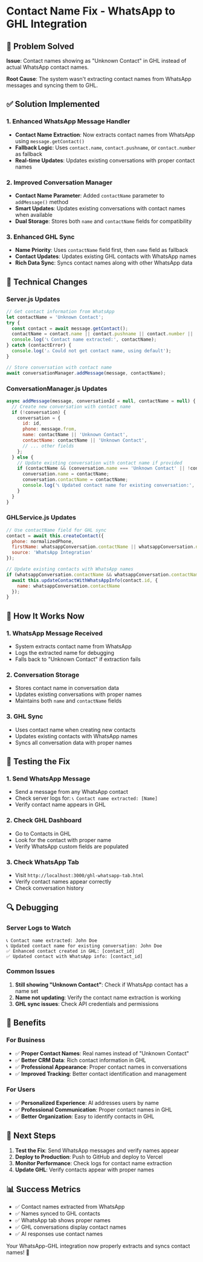 # Contact Name Fix - WhatsApp to GHL Integration

## 🎯 Problem Solved

**Issue**: Contact names showing as "Unknown Contact" in GHL instead of actual WhatsApp contact names.

**Root Cause**: The system wasn't extracting contact names from WhatsApp messages and syncing them to GHL.

## ✅ Solution Implemented

### 1. **Enhanced WhatsApp Message Handler**
- **Contact Name Extraction**: Now extracts contact names from WhatsApp using `message.getContact()`
- **Fallback Logic**: Uses `contact.name`, `contact.pushname`, or `contact.number` as fallback
- **Real-time Updates**: Updates existing conversations with proper contact names

### 2. **Improved Conversation Manager**
- **Contact Name Parameter**: Added `contactName` parameter to `addMessage()` method
- **Smart Updates**: Updates existing conversations with contact names when available
- **Dual Storage**: Stores both `name` and `contactName` fields for compatibility

### 3. **Enhanced GHL Sync**
- **Name Priority**: Uses `contactName` field first, then `name` field as fallback
- **Contact Updates**: Updates existing GHL contacts with WhatsApp names
- **Rich Data Sync**: Syncs contact names along with other WhatsApp data

## 🔧 Technical Changes

### Server.js Updates
```javascript
// Get contact information from WhatsApp
let contactName = 'Unknown Contact';
try {
  const contact = await message.getContact();
  contactName = contact.name || contact.pushname || contact.number || 'Unknown Contact';
  console.log('📞 Contact name extracted:', contactName);
} catch (contactError) {
  console.log('⚠️ Could not get contact name, using default');
}

// Store conversation with contact name
await conversationManager.addMessage(message, contactName);
```

### ConversationManager.js Updates
```javascript
async addMessage(message, conversationId = null, contactName = null) {
  // Create new conversation with contact name
  if (!conversation) {
    conversation = {
      id: id,
      phone: message.from,
      name: contactName || 'Unknown Contact',
      contactName: contactName || 'Unknown Contact',
      // ... other fields
    };
  } else {
    // Update existing conversation with contact name if provided
    if (contactName && (conversation.name === 'Unknown Contact' || !conversation.contactName)) {
      conversation.name = contactName;
      conversation.contactName = contactName;
      console.log('📞 Updated contact name for existing conversation:', contactName);
    }
  }
}
```

### GHLService.js Updates
```javascript
// Use contactName field for GHL sync
contact = await this.createContact({
  phone: normalizedPhone,
  firstName: whatsappConversation.contactName || whatsappConversation.name || 'WhatsApp Contact',
  source: 'WhatsApp Integration'
});

// Update existing contacts with WhatsApp names
if (whatsappConversation.contactName && whatsappConversation.contactName !== 'Unknown Contact') {
  await this.updateContactWithWhatsAppInfo(contact.id, {
    name: whatsappConversation.contactName
  });
}
```

## 🚀 How It Works Now

### 1. **WhatsApp Message Received**
- System extracts contact name from WhatsApp
- Logs the extracted name for debugging
- Falls back to "Unknown Contact" if extraction fails

### 2. **Conversation Storage**
- Stores contact name in conversation data
- Updates existing conversations with proper names
- Maintains both `name` and `contactName` fields

### 3. **GHL Sync**
- Uses contact name when creating new contacts
- Updates existing contacts with WhatsApp names
- Syncs all conversation data with proper names

## 📱 Testing the Fix

### 1. **Send WhatsApp Message**
- Send a message from any WhatsApp contact
- Check server logs for: `📞 Contact name extracted: [Name]`
- Verify contact name appears in GHL

### 2. **Check GHL Dashboard**
- Go to Contacts in GHL
- Look for the contact with proper name
- Verify WhatsApp custom fields are populated

### 3. **Check WhatsApp Tab**
- Visit `http://localhost:3000/ghl-whatsapp-tab.html`
- Verify contact names appear correctly
- Check conversation history

## 🔍 Debugging

### Server Logs to Watch
```
📞 Contact name extracted: John Doe
📞 Updated contact name for existing conversation: John Doe
✅ Enhanced contact created in GHL: [contact_id]
✅ Updated contact with WhatsApp info: [contact_id]
```

### Common Issues
1. **Still showing "Unknown Contact"**: Check if WhatsApp contact has a name set
2. **Name not updating**: Verify the contact name extraction is working
3. **GHL sync issues**: Check API credentials and permissions

## 🎉 Benefits

### For Business
- ✅ **Proper Contact Names**: Real names instead of "Unknown Contact"
- ✅ **Better CRM Data**: Rich contact information in GHL
- ✅ **Professional Appearance**: Proper contact names in conversations
- ✅ **Improved Tracking**: Better contact identification and management

### For Users
- ✅ **Personalized Experience**: AI addresses users by name
- ✅ **Professional Communication**: Proper contact names in GHL
- ✅ **Better Organization**: Easy to identify contacts in GHL

## 🚀 Next Steps

1. **Test the Fix**: Send WhatsApp messages and verify names appear
2. **Deploy to Production**: Push to GitHub and deploy to Vercel
3. **Monitor Performance**: Check logs for contact name extraction
4. **Update GHL**: Verify contacts appear with proper names

## 📊 Success Metrics

- ✅ Contact names extracted from WhatsApp
- ✅ Names synced to GHL contacts
- ✅ WhatsApp tab shows proper names
- ✅ GHL conversations display contact names
- ✅ AI responses use contact names

Your WhatsApp-GHL integration now properly extracts and syncs contact names! 🎯
